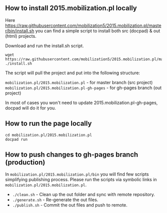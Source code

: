 ## How to install 2015.mobilization.pl locally

Here https://raw.githubusercontent.com/mobilization5/2015.mobilization.pl/master/bin/install.sh you can find a simple script to install both src (docpad) & out (html) projects.

Download and run the install.sh script.
```
wget https://raw.githubusercontent.com/mobilization5/2015.mobilization.pl/master/bin/install.sh
./install.sh
``` 

The script will pull the project and put into the following structure:

`mobilization.pl/2015.mobilization.pl` - for master branch (src project)
`mobilization.pl/2015.mobilization.pl-gh-pages` - for gh-pages branch (out project)

In most of cases you won't need to update 2015.mobilization.pl-gh-pages, docpad will do it for you.

## How to run the page locally

```
cd mobilization.pl/2015.mobilization.pl
docpad run
```

## How to push changes to gh-pages branch (production)

In `mobilization.pl/2015.mobilization.pl/bin` you will find few scripts simplifying publishing process. Please run the scripts via symbolic links in `mobilization.pl/2015.mobilization.pl`.

- `./clean.sh` - Clean up the out folder and sync with remote repository.
- `./generate.sh` - Re-generate the out files.
- `./publish.sh` - Commit the out files and push to remote.


